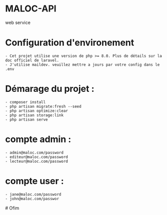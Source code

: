 # MALOC-API
web service


# Configuration d'environement 
    - Cet projet utilise une version de php >= 8.0. Plus de détails sur la doc officiel de laravel.
    - J'utilise maildev. veuillez mettre a jours par votre config dans le .env
# Démarage du projet :
    - composer install
    - php artisan migrate:fresh --seed
    - php artisan optimize:clear
    - php artisan storage:link
    - php artisan serve

# compte admin : 
    - admin@maloc.com/password
    - editeur@maloc.com/password
    - lecteur@maloc.com/password
# compte user : 
    - jane@maloc.com/password 
    - john@maloc.com/passwor
#   O f i m  
 